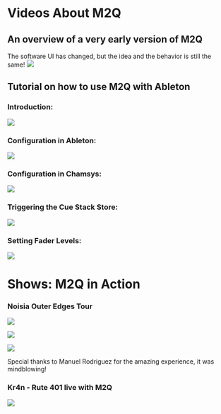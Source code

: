 
# Videos About M2Q

## An overview of a very early version of M2Q
The software UI has changed, but the idea and the behavior is still the same!
[![](http://img.youtube.com/vi/MZnM7Q2pJAw/0.jpg)](http://www.youtube.com/watch?v=MZnM7Q2pJAw "M2Q aka Music2Que overview")

## Tutorial on how to use M2Q with Ableton
### Introduction:
[![](http://img.youtube.com/vi/MI_nu6UEXII/0.jpg)](http://www.youtube.com/watch?v=MI_nu6UEXII "M2Q aka Music2cue tech demo video")

### Configuration in Ableton:
[![](http://img.youtube.com/vi/JvvY2k1__UY/0.jpg)](http://www.youtube.com/watch?v=JvvY2k1__UY "Configuration in Ableton")

### Configuration in Chamsys:
[![](http://img.youtube.com/vi/Z5t92MslXus/0.jpg)](http://www.youtube.com/watch?v=Z5t92MslXus "Configuration in Chamsys")

### Triggering the Cue Stack Store:
[![](http://img.youtube.com/vi/xhHoLwzme5A/0.jpg)](http://www.youtube.com/watch?v=xhHoLwzme5A "Trigger cue stack store")

### Setting Fader Levels:
[![](http://img.youtube.com/vi/W2rUypwHxg8/0.jpg)](http://www.youtube.com/watch?v=W2rUypwHxg8 "Setting Fader Levels")



# Shows: M2Q in Action

### Noisia Outer Edges Tour

[![](http://img.youtube.com/vi/vyNHTL5jbJQ/0.jpg)](http://www.youtube.com/watch?v=vyNHTL5jbJQ "NOISIA 'OUTER EDGES' - Rampage 2017")

[![](http://img.youtube.com/vi/f7p55XchF0g/0.jpg)](http://www.youtube.com/watch?v=f7p55XchF0g "Noisia - Collider live")

[![](http://img.youtube.com/vi/DEkcE0Rm7tk/0.jpg)](http://www.youtube.com/watch?v=DEkcE0Rm7tk "Behind Outer Edges - Episode 02: Manuel Rodrigues (Lighting Director)")

Special thanks to Manuel Rodriguez for the amazing experience, it was mindblowing!


### Kr4n - Rute 401 live with M2Q

[![](http://img.youtube.com/vi/mg_yT7ZiVFg/0.jpg)](http://www.youtube.com/watch?v=mg_yT7ZiVFg "Kr4n - Rute 401 (live)")
